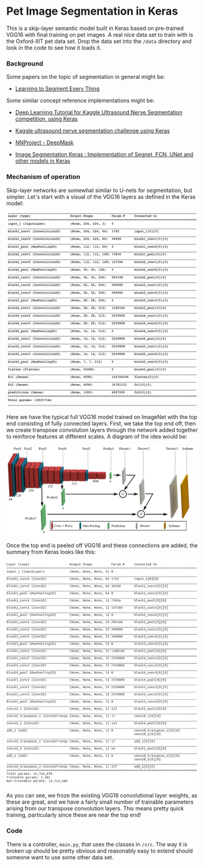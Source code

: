 # Pet Image Segmentation in Keras

This is a skip-layer semantic model built in Keras based on pre-trained VGG16 
with final training on pet images.  A real nice data set to train with is the 
Oxford-IIIT pet data set.  Drop the data set into the `/data` directory and 
look in the code to see how it loads it.



### Background

Some papers on the topic of segmentation in general might be:
  
  * [Learning to Segment Every Thing](https://arxiv.org/pdf/1711.10370.pdf)



Some similar concept reference implementations might be:

  * [Deep Learning Tutorial for Kaggle Ultrasound Nerve Segmentation competition, using Keras](https://github.com/jocicmarko/ultrasound-nerve-segmentation)

  * [Kaggle ultrasound nerve segmentation challenge using Keras](https://github.com/raghakot/ultrasound-nerve-segmentation)

  * [NNProject - DeepMask](https://github.com/abbypa/NNProject_DeepMask)

  * [Image Segmentation Keras : Implementation of Segnet, FCN, UNet and other models in Keras](https://github.com/divamgupta/image-segmentation-keras)



### Mechanism of operation

Skip-layer networks are somewhat similar to U-nets for segmentation, but simpler.  Let's
start with a visual of the VGG16 layers as defined in the Keras model:

![VGG16 stock layers](images/vgg16_full.png)

Here we have the typical full VGG16 model trained on ImageNet with the top end consisting
of fully connected layers.  First, we take the top end off, then we create transpose
convolution layers through the network added together to reinforce features at different
scales. A diagram of the idea would be:

![Skip-layer diagram](images/skiplayer.png)

Once the top end is peeled off VGG16 and these connections are added, the summary 
from Keras looks like this:

![VGG16 skip layer](images/vgg16_skiplayer.png)

As you can see, we froze the existing VGG16 convolutional layer weights, as these 
are great, and we have a fairly small number of trainable parameters arising
from our transpose convolution layers.  This means pretty quick training, particularly
since these are near the top end!



### Code

There is a controller, `main.py`, that uses the classes in `/src`.  The
way it is broken up should be pretty obvious and reasonably easy to extend
should someone want to use some other data set.

